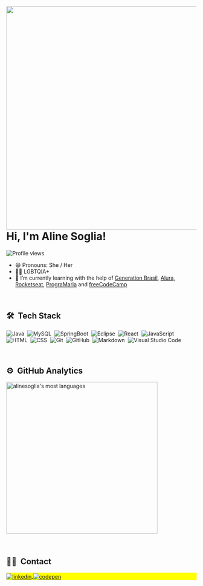 <img align="right" height="590em" src="https://gist.githubusercontent.com/alinesoglia/f7526a84e2b6ad1d23b13ea0d0b151e4/raw/1fd6e1de0a5e21ecf2a667520e1a959868f5bbbb/githubcard.svg"/>
<h1 align="left">Hi, I'm Aline Soglia!</h1>
  
 <p align="left"> <img src="https://komarev.com/ghpvc/?username=alinesoglia&color=yellow" alt="Profile views" /> </p>
 
- 😄 Pronouns: She / Her
- 🏳️‍🌈 LGBTQIA+
- 🔭 I’m currently learning with the help of [Generation Brasil](https://brazil.generation.org/), [Alura](https://www.alura.com.br/), [Rocketseat](https://www.rocketseat.com.br/), [PrograMaria](https://www.programaria.org/) and [freeCodeCamp](https://www.freecodecamp.org/)

<br>
<h2> 🛠 &nbsp;Tech Stack</h2>

![Java](https://img.shields.io/badge/-Java-05122A?style=flat&logo=java)&nbsp;
![MySQL](https://img.shields.io/badge/-MySQL-05122A?style=flat&logo=mysql)&nbsp;
![SpringBoot](https://img.shields.io/badge/-SpringBoot-05122A?style=flat&logo=springboot)&nbsp;
![Eclipse](https://img.shields.io/badge/Eclipse-05122A?style=flat&logo=eclipse)&nbsp;
![React](https://img.shields.io/badge/React-05122A?style=flat&logo=react)&nbsp;
![JavaScript](https://img.shields.io/badge/-JavaScript-05122A?style=flat&logo=javascript)&nbsp;
![HTML](https://img.shields.io/badge/-HTML-05122A?style=flat&logo=HTML5)&nbsp;
![CSS](https://img.shields.io/badge/-CSS-05122A?style=flat&logo=CSS3&logoColor=1572B6)&nbsp;
![Git](https://img.shields.io/badge/-Git-05122A?style=flat&logo=git)&nbsp;
![GitHub](https://img.shields.io/badge/-GitHub-05122A?style=flat&logo=github)&nbsp;
![Markdown](https://img.shields.io/badge/-Markdown-05122A?style=flat&logo=markdown)&nbsp;
![Visual Studio Code](https://img.shields.io/badge/-Visual%20Studio%20Code-05122A?style=flat&logo=visual-studio-code&logoColor=007ACC)&nbsp;
<!--![Docker](https://img.shields.io/badge/Docker-05122A?style=flat&logo=docker)&nbsp;-->

<br>
<h2>⚙️ &nbsp;GitHub Analytics</h2>

<p align="left">
<!--<img width="530em" src="https://github-readme-stats.vercel.app/api?username=alinesoglia&theme=radical&show_icons=true" alt="alinesoglia's stats"/>-->
<img width="400em" src="https://github-readme-stats.vercel.app/api/top-langs/?username=alinesoglia&layout=compact&theme=vision-friendly-dark" alt="alinesoglia's most languages"/>
</p>

<br>
<h2>👨‍💻 &nbsp;Contact</h2>

<p align="left" style="background:yellow">
 <a href="https://www.linkedin.com/in/aline-soglia/" target="_blank">
  <img align="center" src="https://img.shields.io/badge/-alinepelegrinosoglia-05122A?style=flat&logo=linkedin" alt="linkedin"/>
</a>
<a href="https://codepen.io/alinesoglia/" target="_blank">
  <img align="center" src="https://img.shields.io/badge/-alinesoglia-05122A?style=flat&logo=codepen" alt="codepen"/>
</a>
</p>
